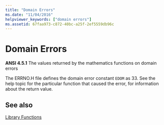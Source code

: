 ```yaml
---
title: "Domain Errors"
ms.date: "11/04/2016"
helpviewer_keywords: ["domain errors"]
ms.assetid: 67faa973-c872-40bc-a25f-2ef5559db96c
---
```

# Domain Errors

**ANSI 4.5.1** The values returned by the mathematics functions on domain errors

The ERRNO.H file defines the domain error constant `EDOM` as 33.  See the help topic for the particular function that caused the error, for information about the return value.

## See also

[Library Functions](../c-language/library-functions.md)
